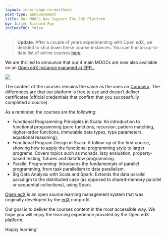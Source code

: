 ```yaml
---
layout: inner-page-no-masthead
post-type: announcement
title: Our MOOCs Now Support The EdX Platform
by: Julien Richard-Foy
includeTOC: false
---
```


> **Update**: After a couple of years experimenting with Open edX, we decided
> to shut down these course instances. You can find an up-to-date list of
> online courses [here](https://docs.scala-lang.org/online-courses.html).

We are thrilled to announce that our 4 main MOOCs are now also available
on an [Open edX instance managed at EPFL](https://courseware.epfl.ch).

[![](/resources/img/courseware-scala-moocs.png)](https://courseware.epfl.ch/)

The content of the courses remains the same as the ones on
[Coursera](https://www.coursera.org/specializations/scala). The differences
are that our platform is free to use and doesn’t deliver certificates (official credentials
that confirm that you successfully completed a course).

As a reminder, the courses are the following:

- Functional Programming Principles in Scala:
  An introduction to functional programming (pure functions, recursion, pattern matching, higher-order
  functions, immutable data types, type parameters, equational reasoning),
- Functional Program Design in Scala:
  A follow-up of the first course, showing how to apply the functional programming style
  to larger programs. Covers topics such as monads, lazy evaluation, property-based testing,
  futures and dataflow programming.
- Parallel Programming:
  Introduces the fundamentals of parallel programming, from task parallelism to data parallelism,
- Big Data Analysis with Scala and Spark:
  Extends the data parallel paradigm to the distributed case (as opposed to shared-memory parallel
  or sequential collections), using Spark.

[Open edX](https://open.edx.org) is an open source learning management system that
was originally developed by the [edX](https://edx.org) nonprofit.

Our goal is to deliver the courses content in the most accessible way. We
hope you will enjoy the learning experience provided by the Open edX platform.

Happy learning!
